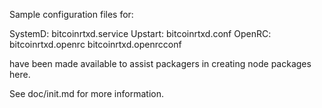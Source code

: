 Sample configuration files for:

SystemD: bitcoinrtxd.service
Upstart: bitcoinrtxd.conf
OpenRC:  bitcoinrtxd.openrc
         bitcoinrtxd.openrcconf

have been made available to assist packagers in creating node packages here.

See doc/init.md for more information.
